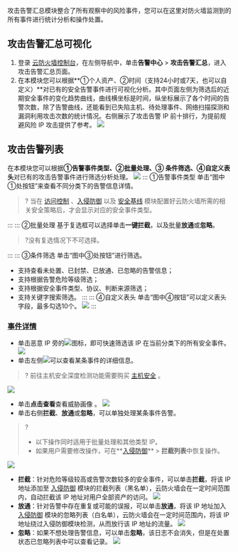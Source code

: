 攻击告警汇总模块整合了所有观察中的风险事件，您可以在这里对防火墙监测到的所有事件进行统计分析和操作处置。

## 攻击告警汇总可视化
1. 登录 [云防火墙控制台](https://console.cloud.tencent.com/cfw/warncenter)，在左侧导航中，单击**告警中心** > **攻击告警汇总**，进入攻击告警汇总页面。
2. 在本模块您可以根据**①个人资产、②时间（支持24小时或7天，也可以自定义）**对已有的安全告警事件进行可视化分析。其中页面左侧为筛选后的近期安全事件的变化趋势曲线，曲线横坐标是时间，纵坐标展示了各个时间的告警次数，除了告警曲线，还能看到已失陷主机、待处理事件、网络扫描探测和漏洞利用攻击次数的统计情况。右侧展示了攻击告警 IP 前十排行，为提前规避风险 IP 攻击提供了参考。
![](https://qcloudimg.tencent-cloud.cn/raw/afc610e7907d8b9c089cb1eab1cb0275.png)

## 攻击告警列表
在本模块您可以根据**①告警事件类型、②批量处理、③ 条件筛选、④自定义表头**对已有的攻击告警事件进行筛选分析处理。
![](https://qcloudimg.tencent-cloud.cn/raw/1a294ce50da707e05ed3fad4957ac1e7.png)
<dx-tabs>
::: ①告警事件类型
单击“图中①处按钮”来查看不同分类下的告警信息详情。
> ? 当在 [访问控制](https://cloud.tencent.com/document/product/1132/45856) 、[入侵防御](https://cloud.tencent.com/document/product/1132/45857) 以及 [安全基线](https://console.cloud.tencent.com/cfw/secline) 模块配置好云防火墙所需的相关安全策略后，才会显示对应的安全事件类型。
> 
:::
::: ②批量处理
基于复选框可以选择单击**一键拦截**，以及批量**放通**或**忽略**。
>?没有复选情况下不可选择。
>
:::
::: ③条件筛选
单击“图中③处按钮”进行筛选。
- 支持查看未处置、已封禁、已放通、已忽略的告警信息；
- 支持根据告警危险等级筛选；
- 支持根据安全事件类型、协议、判断来源筛选；
- 支持关键字搜索筛选。
:::
::: ④自定义表头
单击“图中④按钮”可以定义表头字段，最多勾选10个。
![](https://main.qcloudimg.com/raw/aa78deea6692d18038c0de2c8ea69194.png)
:::
</dx-tabs>

### [事件详情](id:keshihua)
- 单击恶意 IP 旁的![](https://main.qcloudimg.com/raw/5bd2ce213f9b7119211793e39ab46eea.png)图标，即可快速筛选该 IP 在当前分类下的所有安全事件。
![](https://qcloudimg.tencent-cloud.cn/raw/12e994660acbc0f0f42c2c5fdf85e05a.png)
- 单击左侧![](https://main.qcloudimg.com/raw/7db35c3a6e1a5ed4832ae18db6fff300.png)可以查看某条事件的详细信息。
> ?  前往主机安全深度检测功能需要购买 [主机安全](https://cloud.tencent.com/document/product/296) 。
> 
![](https://main.qcloudimg.com/raw/d7247f0cb4365fcae3e17d70259a3655.jpg)
- 单击**点击查看**查看威胁画像 。
![](https://main.qcloudimg.com/raw/dcf1e4777e554a4e9a4b4c09754a64d0.jpg)
- 单击右侧**拦截**、**放通**或**忽略**，可以单独处理某条事件告警。
> ?
> - 以下操作同时适用于批量处理和其他类型 IP。
>-  如果用户需要修改操作，可在**[入侵防御](https://console.cloud.tencent.com/cfw/ips)** > **拦截列表**中恢复操作。
>
![](https://qcloudimg.tencent-cloud.cn/raw/ddd573addd21d5c48194c297e380da94.png)
 - **拦截**：针对危险等级较高或告警次数较多的安全事件，可以单击**拦截**，将该 IP 地址添加至 [入侵防御](https://console.cloud.tencent.com/cfw/ips) 模块的拦截列表（黑名单），云防火墙会在一定时间范围内，自动拦截该 IP 地址对用户全部资产的访问。
![](https://qcloudimg.tencent-cloud.cn/raw/42576b02f8b5fcb585b76b05e9e4b73d.png)
  - **放通**：针对告警中存在重复或可能的误报，可以单击**放通**，将该 IP 地址加入 [入侵防御](https://console.cloud.tencent.com/cfw/ips) 模块的忽略列表（白名单），云防火墙会在一定时间范围内，将该 IP 地址绕过入侵防御模块检测，从而放行该 IP 地址的流量。
![](https://qcloudimg.tencent-cloud.cn/raw/db9de7131d99685313d5258ec0564965.png)
  - **忽略**：如果不想处理告警信息，可以单击**忽略**，该日志不会消失，但是在处置状态已忽略列表中可以查看记录。
  ![](https://qcloudimg.tencent-cloud.cn/raw/ac01f1dabe4ec86df2ac364a687ba912.png)
